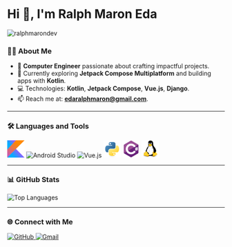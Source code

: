 # Hi 👋, I'm Ralph Maron Eda

<p align="left">
  <img src="https://komarev.com/ghpvc/?username=ralphmarondev&label=Profile%20views&color=0e75b6&style=flat" alt="ralphmarondev" />
</p>

### 👨‍💻 About Me
- 🔭 **Computer Engineer** passionate about crafting impactful projects.  
- 🌱 Currently exploring **Jetpack Compose Multiplatform** and building apps with **Kotlin**.  
- 💻 Technologies: **Kotlin**, **Jetpack Compose**, **Vue.js**, **Django**.  
- 📫 Reach me at: **[edaralphmaron@gmail.com](mailto:edaralphmaron@gmail.com)**.  

---

### 🛠️ Languages and Tools
<p>
  <img src="https://raw.githubusercontent.com/teamedwardforever/Readme-Generator/71f25dd8b98329b168142a6b782a107b75eab178/svg/Skills/Mobile/kotlinlang-icon.svg" alt="Kotlin" width="40" height="40"/>
  <img src="https://img.icons8.com/?size=100&id=04OFrkjznvcd&format=png&color=000000" alt="Android Studio" width="40" height="40"/>
  <img src="https://www.svgrepo.com/show/493625/vue-vuejs-javascript-js-framework.svg" alt="Vue.js" width="40" height="40"/>
  <img src="https://raw.githubusercontent.com/teamedwardforever/Readme-Generator/71f25dd8b98329b168142a6b782a107b75eab178/svg/Skills/Languages/python-original.svg" alt="Python" width="40" height="40"/>
  <img src="https://raw.githubusercontent.com/teamedwardforever/Readme-Generator/71f25dd8b98329b168142a6b782a107b75eab178/svg/Skills/Languages/csharp-original.svg" alt="C#" width="40" height="40"/>
  <img src="https://raw.githubusercontent.com/teamedwardforever/Readme-Generator/71f25dd8b98329b168142a6b782a107b75eab178/svg/Skills/Other/linux-original.svg" alt="Linux" width="40" height="40"/>
</p>

---

### 📊 GitHub Stats
<p align="left">
  <img height="180em" src="https://github-readme-stats.vercel.app/api/top-langs/?username=ralphmarondev&layout=compact&theme=tokyonight" alt="Top Languages" />
</p>

---

### 🌐 Connect with Me
<div> 
  <a href="https://github.com/ralphmarondev" target="_blank">
    <img src="https://img.shields.io/badge/GitHub-100000?style=for-the-badge&logo=github&logoColor=white" alt="GitHub" />
  </a>
  <a href="mailto:edaralphmaron@gmail.com">
    <img src="https://img.shields.io/badge/-Gmail-%23333?style=for-the-badge&logo=gmail&logoColor=white" alt="Gmail" />
  </a>
</div>
